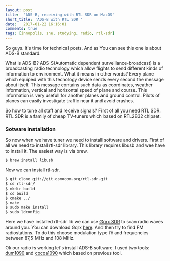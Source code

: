 ```yaml
---
layout: post
title:  'ADS-B, receiving with RTL SDR on MacOS'
short_title: 'ADS-B with RTL SDR '
date:   2017-01-22 16:16:01
comments: true
tags: [innopolis, sne, studying, radio, rtl-sdr]
---
```


So guys. It's time for technical posts. And as You can see this one is about ADS-B standard. 

What is ADS-B? ADS-S(Automatic dependent surveillance-broadcast) is a broadcasting radio technology which allow flights to send different kinds of information to environment. What it means in other words? Every plane which equiped with this techology device sends every second the message about itself. This message contains such data as coordinates, weather information, vertical and horizontal speed of plane and course. This information is very usefull for another planes and ground control. Pilots of planes can easily investigate traffic near it and avoid crashes.

So how to tune all staff and receive signals? First of all you need RTL SDR. RTL SDR is a family of cheap TV-tuners which based on RTL2832 chipset. 

### Sotware installation
So now when we have tuner we need to install software and drivers. First of all we need to install rtl-sdr library. This library requires libusb and wee have to install it. The easiest way is via brew.

```bash
$ brew install libusb
```

Now we can install rtl-sdr. 

```bash
$ git clone git://git.osmocom.org/rtl-sdr.git
$ cd rtl-sdr/
$ mkdir build
$ cd build
$ cmake ../
$ make
$ sudo make install
$ sudo ldconfig
```

Here we have installed rtl-sdr lib we can use [Gqrx SDR](http://gqrx.dk/) to scan radio waves around you. You can download Gqrx [here](http://gqrx.dk/download). And then try to find FM radiostations. To do this choose modulation type `FM` and frequencies between 87,5 MHz and 108 MHz.

Ok our radio is working let's install ADS-B software. I used two tools: [dum1090](https://github.com/antirez/dump1090) and [cocoa1090](http://www.blackcatsystems.com/software/cocoa1090.html) which based on previous tool.